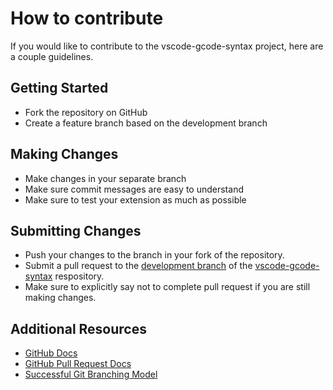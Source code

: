 # How to contribute

If you would like to contribute to the vscode-gcode-syntax project, here are a couple guidelines.

## Getting Started

* Fork the repository on GitHub
* Create a feature branch based on the development branch

## Making Changes

* Make changes in your separate branch
* Make sure commit messages are easy to understand
* Make sure to test your extension as much as possible

## Submitting Changes

* Push your changes to the branch in your fork of the repository.
* Submit a pull request to the [development branch](https://github.com/appliedengdesign/vscode-gcode-syntax/tree/dev) of the [vscode-gcode-syntax](https://github.com/appliedengdesign/vscode-gcode-syntax) respository.
* Make sure to explicitly say not to complete pull request if you are still making changes.

## Additional Resources

* [GitHub Docs](http://help.github.com/)
* [GitHub Pull Request Docs](http://help.github.com/send-pull-requests/)
* [Successful Git Branching Model](http://nvie.com/posts/a-successful-git-branching-model/)
  